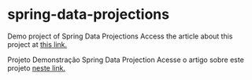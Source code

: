 # spring-data-projections
Demo project of Spring Data Projections
Access the article about this project at [this link.](https://medium.com/@gasil96/diminuindo-o-uso-de-dtos-e-mantendo-a-flexibilidade-com-spring-data-jpa-projections-3cd3c843193)

Projeto Demonstração Spring Data Projection
Acesse o artigo sobre este projeto [neste link.](https://medium.com/@gasil96/diminuindo-o-uso-de-dtos-e-mantendo-a-flexibilidade-com-spring-data-jpa-projections-3cd3c843193)
